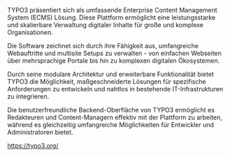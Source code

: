 TYPO3 präsentiert sich als umfassende Enterprise Content Management System (ECMS) Lösung. Diese Plattform ermöglicht eine leistungsstarke und skalierbare Verwaltung digitaler Inhalte für große und komplexe Organisationen.

Die Software zeichnet sich durch ihre Fähigkeit aus, umfangreiche Webauftritte und multisite Setups zu verwalten - von einfachen Webseiten über mehrsprachige Portale bis hin zu komplexen digitalen Ökosystemen.

Durch seine modulare Architektur und erweiterbare Funktionalität bietet TYPO3 die Möglichkeit, maßgeschneiderte Lösungen für spezifische Anforderungen zu entwickeln und nahtlos in bestehende IT-Infrastrukturen zu integrieren.

Die benutzerfreundliche Backend-Oberfläche von TYPO3 ermöglicht es Redakteuren und Content-Managern effektiv mit der Plattform zu arbeiten, während es gleichzeitig umfangreiche Möglichkeiten für Entwickler und Administratoren bietet.

https://typo3.org/